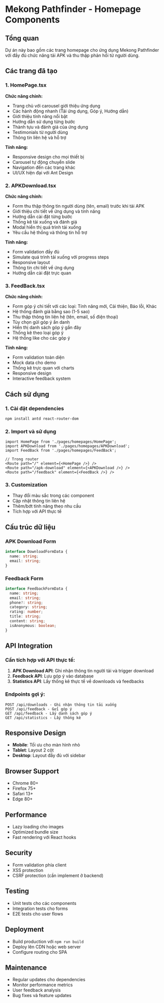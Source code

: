 # Mekong Pathfinder - Homepage Components

## Tổng quan
Dự án này bao gồm các trang homepage cho ứng dụng Mekong Pathfinder với đầy đủ chức năng tải APK và thu thập phản hồi từ người dùng.

## Các trang đã tạo

### 1. HomePage.tsx
**Chức năng chính:**
- Trang chủ với carousel giới thiệu ứng dụng
- Các hành động nhanh (Tải ứng dụng, Góp ý, Hướng dẫn)
- Giới thiệu tính năng nổi bật
- Hướng dẫn sử dụng từng bước
- Thành tựu và đánh giá của ứng dụng
- Testimonials từ người dùng
- Thông tin liên hệ và hỗ trợ

**Tính năng:**
- Responsive design cho mọi thiết bị
- Carousel tự động chuyển slide
- Navigation đến các trang khác
- UI/UX hiện đại với Ant Design

### 2. APKDownload.tsx
**Chức năng chính:**
- Form thu thập thông tin người dùng (tên, email) trước khi tải APK
- Giới thiệu chi tiết về ứng dụng và tính năng
- Hướng dẫn cài đặt từng bước
- Thống kê tải xuống và đánh giá
- Modal hiển thị quá trình tải xuống
- Yêu cầu hệ thống và thông tin hỗ trợ

**Tính năng:**
- Form validation đầy đủ
- Simulate quá trình tải xuống với progress steps
- Responsive layout
- Thông tin chi tiết về ứng dụng
- Hướng dẫn cài đặt trực quan

### 3. FeedBack.tsx
**Chức năng chính:**
- Form góp ý chi tiết với các loại: Tính năng mới, Cải thiện, Báo lỗi, Khác
- Hệ thống đánh giá bằng sao (1-5 sao)
- Thu thập thông tin liên hệ (tên, email, số điện thoại)
- Tùy chọn gửi góp ý ẩn danh
- Hiển thị danh sách góp ý gần đây
- Thống kê theo loại góp ý
- Hệ thống like cho các góp ý

**Tính năng:**
- Form validation toàn diện
- Mock data cho demo
- Thống kê trực quan với charts
- Responsive design
- Interactive feedback system

## Cách sử dụng

### 1. Cài đặt dependencies
```bash
npm install antd react-router-dom
```

### 2. Import và sử dụng
```tsx
import HomePage from './pages/homepages/HomePage';
import APKDownload from './pages/homepages/APKDownload';
import FeedBack from './pages/homepages/FeedBack';

// Trong router
<Route path="/" element={<HomePage />} />
<Route path="/apk-download" element={<APKDownload />} />
<Route path="/feedback" element={<FeedBack />} />
```

### 3. Customization
- Thay đổi màu sắc trong các component
- Cập nhật thông tin liên hệ
- Thêm/bớt tính năng theo nhu cầu
- Tích hợp với API thực tế

## Cấu trúc dữ liệu

### APK Download Form
```typescript
interface DownloadFormData {
  name: string;
  email: string;
}
```

### Feedback Form
```typescript
interface FeedbackFormData {
  name: string;
  email: string;
  phone?: string;
  category: string;
  rating: number;
  title: string;
  content: string;
  isAnonymous: boolean;
}
```

## API Integration

### Cần tích hợp với API thực tế:
1. **APK Download API**: Ghi nhận thông tin người tải và trigger download
2. **Feedback API**: Lưu góp ý vào database
3. **Statistics API**: Lấy thống kê thực tế về downloads và feedbacks

### Endpoints gợi ý:
```
POST /api/downloads - Ghi nhận thông tin tải xuống
POST /api/feedback - Gửi góp ý
GET /api/feedback - Lấy danh sách góp ý
GET /api/statistics - Lấy thống kê
```

## Responsive Design
- **Mobile**: Tối ưu cho màn hình nhỏ
- **Tablet**: Layout 2 cột
- **Desktop**: Layout đầy đủ với sidebar

## Browser Support
- Chrome 80+
- Firefox 75+
- Safari 13+
- Edge 80+

## Performance
- Lazy loading cho images
- Optimized bundle size
- Fast rendering với React hooks

## Security
- Form validation phía client
- XSS protection
- CSRF protection (cần implement ở backend)

## Testing
- Unit tests cho các components
- Integration tests cho forms
- E2E tests cho user flows

## Deployment
- Build production với `npm run build`
- Deploy lên CDN hoặc web server
- Configure routing cho SPA

## Maintenance
- Regular updates cho dependencies
- Monitor performance metrics
- User feedback analysis
- Bug fixes và feature updates
